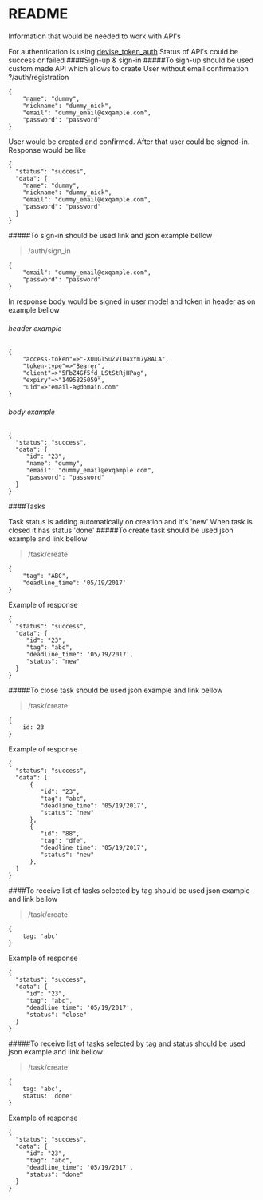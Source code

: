 # README

Information that would be needed to work with API's

For authentication is using [devise_token_auth](https://github.com/lynndylanhurley/devise_token_auth)
Status of APi's could be success or failed
####Sign-up & sign-in
#####To sign-up should be used custom made API which allows to create User without email confirmation
?/auth/registration

```
{
    "name": "dummy",
    "nickname": "dummy_nick",
    "email": "dummy_email@exqample.com",
    "password": "password" 
}
```
User would be created and confirmed. After that user could be signed-in. Response would be like
```
{
  "status": "success",
  "data": {
    "name": "dummy",
    "nickname": "dummy_nick",
    "email": "dummy_email@exqample.com",
    "password": "password" 
  }
}
```
#####To sign-in should be used link and json example bellow
>/auth/sign_in

```
{
    "email": "dummy_email@exqample.com",
    "password": "password" 
}
```

In response body would be signed in user model and token in header as on example bellow
###### header example
```
{
    "access-token"=>"-XUuGTSuZVTO4xYm7y8ALA",
    "token-type"=>"Bearer",
    "client"=>"5FbZ4Gf5fd_LStStRjHPag",
    "expiry"=>"1495825059",
    "uid"=>"email-a@domain.com"
}
```
###### body example
```
{
  "status": "success",
  "data": {
     "id": "23",
     "name": "dummy",
     "email": "dummy_email@exqample.com",
     "password": "password" 
  }
}
```
####Tasks

Task status is adding automatically on creation and it's 'new'
When task is closed it has status 'done'
#####To create task should be used json example and link bellow
>/task/create

```
{
    "tag": "ABC",
    "deadline_time": '05/19/2017'
}
```

Example of response 
```
{
  "status": "success",
  "data": {
     "id": "23",
     "tag": "abc",
     "deadline_time": '05/19/2017',
     "status": "new" 
  }
}
```

#####To close task should be used json example and link bellow
>/task/create

```
{
    id: 23
}
```

Example of response 
```
{
  "status": "success",
  "data": [
      {
         "id": "23",
         "tag": "abc",
         "deadline_time": '05/19/2017',
         "status": "new" 
      },
      {
         "id": "88",
         "tag": "dfe",
         "deadline_time": '05/19/2017',
         "status": "new" 
      },
  ]
}
```

####To receive list of tasks selected by tag should be used json example and link bellow
>/task/create

```
{
    tag: 'abc'   
}
```

Example of response 

```
{
  "status": "success",
  "data": {
     "id": "23",
     "tag": "abc",
     "deadline_time": '05/19/2017',
     "status": "close" 
  }
}
```

#####To receive list of tasks selected by tag and status should be used json example and link bellow
>/task/create

```
{
    tag: 'abc',
    status: 'done'
}
```

Example of response 

```
{
  "status": "success",
  "data": {
     "id": "23",
     "tag": "abc",
     "deadline_time": '05/19/2017',
     "status": "done" 
  }
}
```
